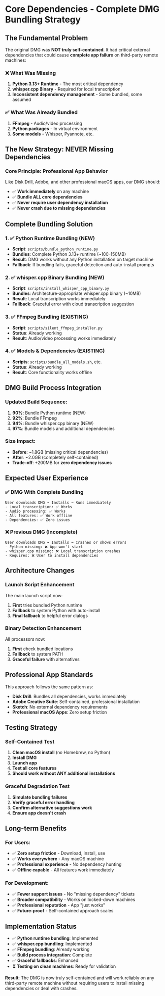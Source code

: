 # Core Dependencies - Complete DMG Bundling Strategy

## The Fundamental Problem

The original DMG was **NOT truly self-contained**. It had critical external dependencies that could cause **complete app failure** on third-party remote machines:

### ❌ **What Was Missing**
1. **Python 3.13+ Runtime** - The most critical dependency
2. **whisper.cpp Binary** - Required for local transcription
3. **Inconsistent dependency management** - Some bundled, some assumed

### ✅ **What Was Already Bundled**
1. **FFmpeg** - Audio/video processing
2. **Python packages** - In virtual environment
3. **Some models** - Whisper, Pyannote, etc.

## The New Strategy: NEVER Missing Dependencies

### Core Principle: **Professional App Behavior**

Like Disk Drill, Adobe, and other professional macOS apps, our DMG should:
- ✅ **Work immediately** on any machine
- ✅ **Bundle ALL core dependencies**
- ✅ **Never require user dependency installation**
- ✅ **Never crash due to missing dependencies**

## Complete Bundling Solution

### 1. ✅ **Python Runtime Bundling** (NEW)
- **Script**: `scripts/bundle_python_runtime.py`
- **Bundles**: Complete Python 3.13+ runtime (~100-150MB)
- **Result**: DMG works without any Python installation on target machine
- **Fallback**: If bundling fails, graceful detection and auto-install prompts

### 2. ✅ **whisper.cpp Binary Bundling** (NEW)
- **Script**: `scripts/install_whisper_cpp_binary.py`  
- **Bundles**: Architecture-appropriate whisper.cpp binary (~10MB)
- **Result**: Local transcription works immediately
- **Fallback**: Graceful error with cloud transcription suggestion

### 3. ✅ **FFmpeg Bundling** (EXISTING)
- **Script**: `scripts/silent_ffmpeg_installer.py`
- **Status**: Already working
- **Result**: Audio/video processing works immediately

### 4. ✅ **Models & Dependencies** (EXISTING)
- **Scripts**: `scripts/bundle_all_models.sh`, etc.
- **Status**: Already working
- **Result**: Core functionality works offline

## DMG Build Process Integration

### Updated Build Sequence:
1. **90%**: Bundle Python runtime (NEW)
2. **92%**: Bundle FFmpeg
3. **94%**: Bundle whisper.cpp binary (NEW)
4. **97%**: Bundle models and additional dependencies

### Size Impact:
- **Before**: ~1.8GB (missing critical dependencies)
- **After**: ~2.0GB (completely self-contained)
- **Trade-off**: +200MB for **zero dependency issues**

## Expected User Experience

### ✅ **DMG With Complete Bundling**
```
User downloads DMG → Installs → Runs immediately
- Local transcription: ✅ Works
- Audio processing: ✅ Works  
- All features: ✅ Work offline
- Dependencies: ✅ Zero issues
```

### ❌ **Previous DMG (Incomplete)**
```
User downloads DMG → Installs → Crashes or shows errors
- Python missing: ❌ App won't start
- whisper.cpp missing: ❌ Local transcription crashes
- Requires: ❌ User to install dependencies
```

## Architecture Changes

### Launch Script Enhancement
The main launch script now:
1. **First** tries bundled Python runtime
2. **Fallback** to system Python with auto-install
3. **Final fallback** to helpful error dialogs

### Binary Detection Enhancement  
All processors now:
1. **First** check bundled locations
2. **Fallback** to system PATH
3. **Graceful failure** with alternatives

## Professional App Standards

This approach follows the same pattern as:
- **Disk Drill**: Bundles all dependencies, works immediately
- **Adobe Creative Suite**: Self-contained, professional installation
- **Sketch**: No external dependency requirements
- **Professional macOS Apps**: Zero setup friction

## Testing Strategy

### Self-Contained Test
1. **Clean macOS install** (no Homebrew, no Python)
2. **Install DMG** 
3. **Launch app**
4. **Test all core features**
5. **Should work without ANY additional installations**

### Graceful Degradation Test
1. **Simulate bundling failures**
2. **Verify graceful error handling**
3. **Confirm alternative suggestions work**
4. **Ensure app doesn't crash**

## Long-term Benefits

### For Users:
- ✅ **Zero setup friction** - Download, install, use
- ✅ **Works everywhere** - Any macOS machine
- ✅ **Professional experience** - No dependency hunting
- ✅ **Offline capable** - All features work immediately

### For Development:
- ✅ **Fewer support issues** - No "missing dependency" tickets
- ✅ **Broader compatibility** - Works on locked-down machines
- ✅ **Professional reputation** - App "just works"
- ✅ **Future-proof** - Self-contained approach scales

## Implementation Status

- ✅ **Python runtime bundling**: Implemented
- ✅ **whisper.cpp bundling**: Implemented  
- ✅ **FFmpeg bundling**: Already working
- ✅ **Build process integration**: Complete
- ✅ **Graceful fallbacks**: Enhanced
- ⏳ **Testing on clean machines**: Ready for validation

**Result**: The DMG is now truly self-contained and will work reliably on any third-party remote machine without requiring users to install missing dependencies or deal with crashes.
